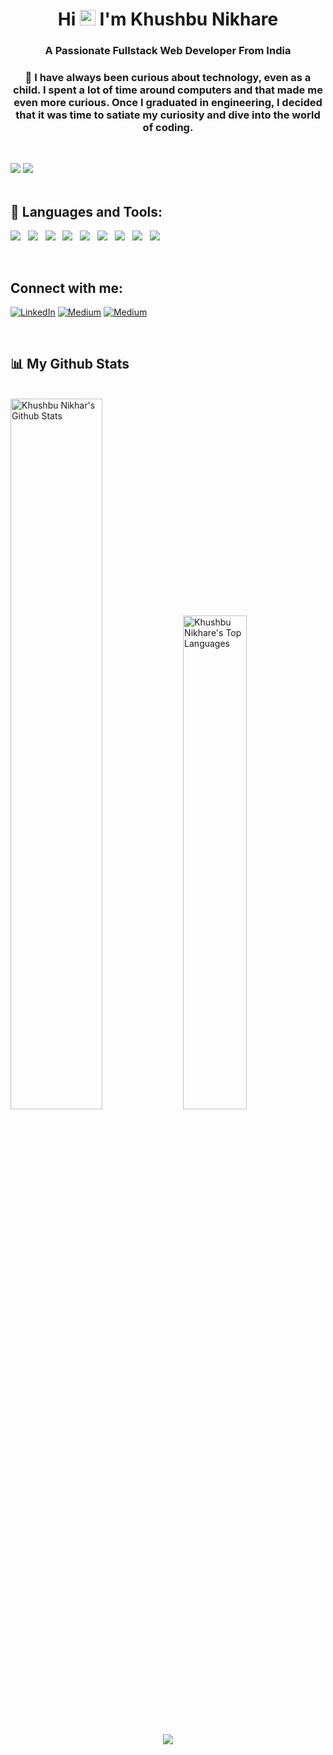 <h1 align="center">Hi <img src="https://media.giphy.com/media/hvRJCLFzcasrR4ia7z/giphy.gif" width="25px"> I'm Khushbu Nikhare</h1>
<h3 align="center">A Passionate Fullstack Web Developer From India</h3>

<h3 align="center">🌱  I have always been curious about technology, even as a child. I spent a lot of time around computers and that made me even more curious. Once I graduated in engineering, I decided that it was time to satiate my curiosity and dive into the world of coding.</h3>
</br>


![](https://komarev.com/ghpvc/?username=your-github-KhushbuNikhare&style=flat-square&label=Profile+Views)
<img src="https://badges.pufler.dev/Commits/yearly/KhushbuNikhare" />
</br>
</br>

## 🚀 Languages and Tools:
<p>
    <img src="https://img.shields.io/badge/html5%20-%23e34f26.svg?&style=for-the-badge&logo=html5&logoColor=white" />&nbsp;&nbsp;
      <img src="https://img.shields.io/badge/CSS3-1572B6?&style=for-the-badge&logo=css3&logoColor=white" />&nbsp;&nbsp;
  <img  src="https://img.shields.io/badge/JavaScript-F7DF1E?style=for-the-badge&logo=javascript&logoColor=black" />&nbsp;&nbsp;
  <img  src="https://img.shields.io/badge/React-20232A?style=for-the-badge&logo=react&logoColor=61DAFB" />&nbsp;&nbsp;
     <img  src="https://img.shields.io/badge/Bootstrap-563D7C?style=for-the-badge&logo=bootstrap&logoColor=white">&nbsp;&nbsp;
  <img  src="https://img.shields.io/badge/MongoDB-4EA94B?style=for-the-badge&logo=mongodb&logoColor=white" />&nbsp;&nbsp;
     <img src="https://img.shields.io/badge/Node.js-339933?style=for-the-badge&logo=nodedotjs&logoColor=white" />&nbsp;&nbsp;
     <img src="https://img.shields.io/badge/npm-CB3837?style=for-the-badge&logo=npm&logoColor=white" />&nbsp;&nbsp;
    <img src="https://img.shields.io/badge/Express.js-000000?style=for-the-badge&logo=express&logoColor=white" />&nbsp;&nbsp;
      </p>
        </br>
 
<!--    <img src="https://img.shields.io/badge/TypeScript-007ACC?style=for-the-badge&logo=typescript&logoColor=white" />&nbsp;&nbsp; -->
 
      
        
## Connect with me:
<p> <a href="https://www.linkedin.com/in/khushbunikhare-03/
" target="_blank"><img alt="LinkedIn" src="https://img.shields.io/badge/linkedin-%230077B5.svg?&style=for-the-badge&logo=linkedin&logoColor=white" /></a> <a href="https://medium.com/@khushbunikhare30" target="_blank"><img alt="Medium" src="https://img.shields.io/badge/medium-%2312100E.svg?&style=for-the-badge&logo=medium&logoColor=white" /></a> <a href="mailto:khushbunikhare@gmail.com" target="_blank"><img alt="Medium" src="https://img.shields.io/badge/Gmail-D14836?style=for-the-badge&logo=gmail&logoColor=white" /></a>
</p>
<br/>

## 📊 My Github Stats

 <br/>
    <a href="https://github.com/KhushbuNikhare/github-readme-stats"><img alt="Khushbu Nikhar's Github Stats" style="width:54%" src="https://github-readme-stats.vercel.app/api?username=KhushbuNikhare&show_icons=true&count_private=true&theme=react&hide_border=true&bg_color=0D1117" /></a>
  <a href="https://github.com/KhushbuNikhare/github-readme-stats"><img alt="Khushbu Nikhare's Top Languages" style="width:45%" src="https://github-readme-stats.vercel.app/api/top-langs/?username=KhushbuNikhare&langs_count=8&count_private=true&layout=compact&theme=react&hide_border=true&bg_color=0D1117" /></a>


<br/>

</br>

<p align="center">
  <img  src="https://raw.githubusercontent.com/Trilokia/Trilokia/379277808c61ef204768a61bbc5d25bc7798ccf1/bottom_header.svg">
  </p>
